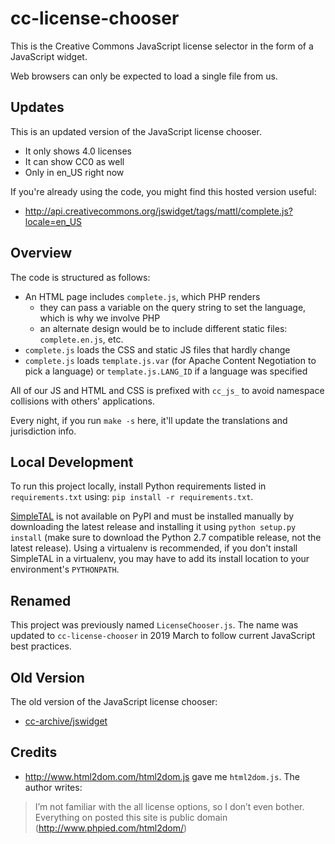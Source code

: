 # cc-license-chooser

This is the Creative Commons JavaScript license selector in the form of a
JavaScript widget.

Web browsers can only be expected to load a single file from us.


## Updates

This is an updated version of the JavaScript license chooser.
- It only shows 4.0 licenses
- It can show CC0 as well
- Only in en_US right now

If you're already using the code, you might find this hosted version useful:
- http://api.creativecommons.org/jswidget/tags/mattl/complete.js?locale=en_US


## Overview

The code is structured as follows:
- An HTML page includes `complete.js`, which PHP renders
  - they can pass a variable on the query string to set the language, which is
    why we involve PHP
  - an alternate design would be to include different static files:
    `complete.en.js`, etc.
- `complete.js` loads the CSS and static JS files that hardly change
- `complete.js` loads `template.js.var` (for Apache Content Negotiation to pick
  a language) or `template.js.LANG_ID` if a language was specified

All of our JS and HTML and CSS is prefixed with `cc_js_` to avoid namespace
collisions with others' applications.

Every night, if you run `make -s` here, it'll update the translations and
jurisdiction info.


## Local Development

To run this project locally, install Python requirements listed in `requirements.txt` using:
`pip install -r requirements.txt`.

[SimpleTAL](https://www.owlfish.com/software/simpleTAL/) is not available on
PyPI and must be installed manually by downloading the latest release and
installing it using `python setup.py install` (make sure to download the Python
2.7 compatible release, not the latest release). Using a virtualenv is
recommended, if you don't install SimpleTAL in a virtualenv, you may have to
add its install location to your environment's `PYTHONPATH`.


## Renamed

This project was previously named `LicenseChooser.js`. The name was updated to
`cc-license-chooser` in 2019 March to follow current JavaScript best
practices.


## Old Version

The old version of the JavaScript license chooser:
- [cc-archive/jswidget](https://github.com/cc-archive/jswidget)


## Credits

- http://www.html2dom.com/html2dom.js gave me `html2dom.js`. The author writes:
> I’m not familiar with the all license options, so I don’t even bother.
> Everything on posted this site is public domain
> (http://www.phpied.com/html2dom/)
